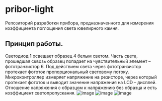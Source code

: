 # pribor-light
Репозиторий разработки прибора, предназначенного для измерения коэффициента поглощения света ювелирного камня.

## Принцип работы.
Светодиод 1 освещает образец 4 белым светом. Часть света, прошедшая сквозь образец попадает на чувствительный элемент – фототранзистор 6. Под действием света через фототранзистор протекает фототок пропорциональный световому потоку. Микроконтроллер измеряет напряжение на резисторе, через который протекает фототок и выводит значение напряжения на LCD – дисплей. Отношение напряжения с образцом к напряжению без образца и есть коэффициент светопропускания.
![image](https://user-images.githubusercontent.com/45338087/179227550-b47acdfe-3550-4191-a418-85b994998ce4.png)
![image](https://user-images.githubusercontent.com/45338087/179227576-4e615025-c2e3-40c9-a77f-6950ca6969d2.png)
![image](https://user-images.githubusercontent.com/45338087/179227719-8d202f9a-735d-47ce-9706-9c07d0882fb0.png)


